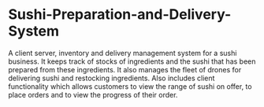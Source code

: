# Sushi-Preparation-and-Delivery-System
A client server, inventory and delivery management system for a sushi business. It keeps track of stocks of ingredients and the sushi that has been prepared from these ingredients. It also manages the fleet of drones for delivering sushi and restocking ingredients. Also includes client functionality which allows customers to view the range of sushi on offer, to place orders and to view the progress of their order.
